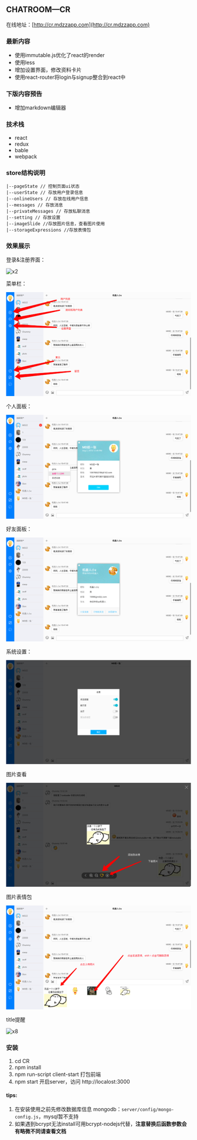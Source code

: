## CHATROOM—CR

在线地址：[http://cr.mdzzapp.com](http://cr.mdzzapp.com)

### 最新内容

- 使用immutable.js优化了react的render
- 使用less
- 增加设置界面，修改资料卡片
- 使用react-router将login与signup整合到react中

### 下版内容预告
- 增加markdown编辑器

### 技术栈
- react
- redux
- bable
- webpack

### store结构说明

```
|--pageState // 控制页面ui状态
|--userState // 存放用户登录信息
|--onlineUsers // 存放在线用户信息
|--messages // 存放消息
|--privateMessages // 存放私聊消息
|--setting // 存放设置
|--imageSlide //存放图片信息，查看图片使用
|--storageExpressions //存放表情包
```
### 效果展示

登录&注册界面：

![x2](./app/images/x2.png)

菜单栏：

![x3](./app/images/show-0.png)

个人面板：

![x4](./app/images/show-4.png)

好友面板：

![x4](./app/images/show-5.png)

系统设置：

![x5](./app/images/show-1.png)

图片查看

![x6](./app/images/show-6.png)

图片表情包

 ![x7](./app/images/show-7.png)

title提醒

 ![x8](./app/images/news-0.png)


### 安装

1. cd CR
2. npm install
3. npm run-script client-start 打包前端
4. npm start 开启server，访问 http://localost:3000

#### tips:

1. 在安装使用之前先修改数据库信息 mongodb：`server/config/mongo-config.js`，mysql暂不支持
2. 如果遇到bcrypt无法install可用bcrypt-nodejs代替，**注意替换后函数参数会有略微不同请查看文档**


